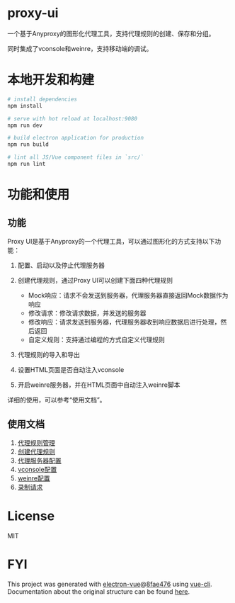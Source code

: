 # proxy-ui

一个基于Anyproxy的图形化代理工具，支持代理规则的创建、保存和分组。

同时集成了vconsole和weinre，支持移动端的调试。


# 本地开发和构建

``` bash
# install dependencies
npm install

# serve with hot reload at localhost:9080
npm run dev

# build electron application for production
npm run build

# lint all JS/Vue component files in `src/`
npm run lint

```

# 功能和使用


## 功能

Proxy UI是基于Anyproxy的一个代理工具，可以通过图形化的方式支持以下功能：

1. 配置、启动以及停止代理服务器
2. 创建代理规则，通过Proxy UI可以创建下面四种代理规则

    - Mock响应：请求不会发送到服务器，代理服务器直接返回Mock数据作为响应
    - 修改请求：修改请求数据，并发送的服务器
    - 修改响应：请求发送到服务器，代理服务器收到响应数据后进行处理，然后返回
    - 自定义规则：支持通过编程的方式自定义代理规则

3. 代理规则的导入和导出
4. 设置HTML页面是否自动注入vconsole
5. 开启weinre服务器，并在HTML页面中自动注入weinre脚本

详细的使用，可以参考“使用文档”。


## 使用文档

1. [代理规则管理](https://github.com/WilberTian/proxy-ui/blob/master/docs/01-%E4%BB%A3%E7%90%86%E8%A7%84%E5%88%99%E7%AE%A1%E7%90%86.md)
2. [创建代理规则](https://github.com/WilberTian/proxy-ui/blob/master/docs/02-%E5%88%9B%E5%BB%BA%E4%BB%A3%E7%90%86%E8%A7%84%E5%88%99.md)
3. [代理服务器配置](https://github.com/WilberTian/proxy-ui/blob/master/docs/03-%E4%BB%A3%E7%90%86%E6%9C%8D%E5%8A%A1%E5%99%A8%E9%85%8D%E7%BD%AE.md)
4. [vconsole配置](https://github.com/WilberTian/proxy-ui/blob/master/docs/04-vconsole%E9%85%8D%E7%BD%AE.md)
5. [weinre配置](https://github.com/WilberTian/proxy-ui/blob/master/docs/05-weinre%E9%85%8D%E7%BD%AE.md)
6. [录制请求](https://github.com/WilberTian/proxy-ui/blob/master/docs/06-%E5%BD%95%E5%88%B6%E8%AF%B7%E6%B1%82.md)


# License

MIT


# FYI

This project was generated with [electron-vue](https://github.com/SimulatedGREG/electron-vue)@[8fae476](https://github.com/SimulatedGREG/electron-vue/tree/8fae4763e9d225d3691b627e83b9e09b56f6c935) using [vue-cli](https://github.com/vuejs/vue-cli). Documentation about the original structure can be found [here](https://simulatedgreg.gitbooks.io/electron-vue/content/index.html).
